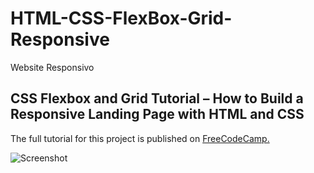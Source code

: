 # HTML-CSS-FlexBox-Grid-Responsive
Website Responsivo 

## CSS Flexbox and Grid Tutorial – How to Build a Responsive Landing Page with HTML and CSS

The full tutorial for this project is published on [FreeCodeCamp.](https://www.freecodecamp.org/news/css-flexbox-and-grid-tutorial/)

![Screenshot](./images/responsive.png)
